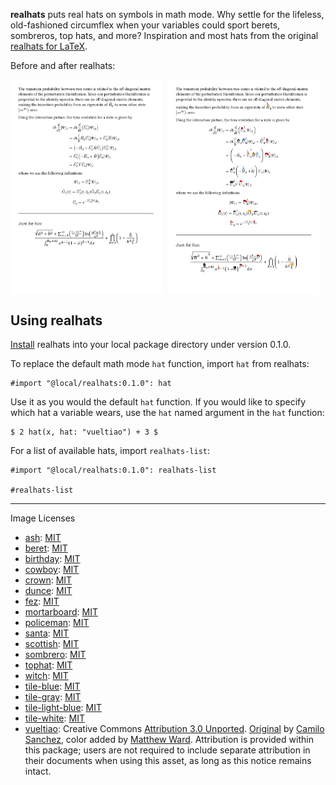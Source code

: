 **realhats** puts real hats on symbols in math mode. Why settle for the lifeless, old-fashioned circumflex when your variables could sport berets, sombreros, top hats, and more? Inspiration and most hats from the original [realhats for LaTeX](https://github.com/mscroggs/realhats).

Before and after realhats:

<div style="display: flex; gap: 10px;">
  <img src="example-1.png" alt="Without realhats" width="48%;">
  <img src="example-2.png" alt="With realhats" width="48%;">
</div>

## Using realhats

[Install](https://github.com/typst/packages?tab=readme-ov-file#local-packages) realhats into your local package directory under version 0.1.0.

To replace the default math mode `hat` function, import `hat` from realhats:

```typst
#import "@local/realhats:0.1.0": hat
```

Use it as you would the default `hat` function. If you would like to specify which hat a variable wears, use the `hat` named argument in the `hat` function:

```typst
$ 2 hat(x, hat: "vueltiao") + 3 $
```

For a list of available hats, import `realhats-list`:
```typst
#import "@local/realhats:0.1.0": realhats-list

#realhats-list
```

***
Image Licenses

- [ash](./realhats/hats/realhats-ash.svg): [MIT](./LICENSE)
- [beret](./realhats/hats/realhats-beret.svg): [MIT](./LICENSE)
- [birthday](./realhats/hats/realhats-birthday.svg): [MIT](./LICENSE)
- [cowboy](./realhats/hats/realhats-cowboy.svg): [MIT](./LICENSE)
- [crown](./realhats/hats/realhats-crown.svg): [MIT](./LICENSE)
- [dunce](./realhats/hats/realhats-dunce.svg): [MIT](./LICENSE)
- [fez](./realhats/hats/realhats-fez.svg): [MIT](./LICENSE)
- [mortarboard](./realhats/hats/realhats-mortarboard.svg): [MIT](./LICENSE)
- [policeman](./realhats/hats/realhats-policeman.svg): [MIT](./LICENSE)
- [santa](./realhats/hats/realhats-santa.svg): [MIT](./LICENSE)
- [scottish](./realhats/hats/realhats-scottish.svg): [MIT](./LICENSE)
- [sombrero](./realhats/hats/realhats-sombrero.svg): [MIT](./LICENSE)
- [tophat](./realhats/hats/realhats-tophat.svg): [MIT](./LICENSE)
- [witch](./realhats/hats/realhats-witch.svg): [MIT](./LICENSE)
- [tile-blue](./realhats/hats/realhats-tile-blue.svg): [MIT](./LICENSE)
- [tile-gray](./realhats/hats/realhats-tile-gray.svg): [MIT](./LICENSE)
- [tile-light-blue](./realhats/hats/realhats-tile-light-blue.svg): [MIT](./LICENSE)
- [tile-white](./realhats/hats/realhats-tile-white.svg): [MIT](./LICENSE)
- [vueltiao](./realhats/hats/typst-realhats-vueltiao.svg): Creative Commons [Attribution 3.0 Unported](https://creativecommons.org/licenses/by/3.0/deed.en). [Original](https://commons.wikimedia.org/wiki/File:Sombrero_vueltiao_stylized.svg) by [Camilo Sanchez](https://commons.wikimedia.org/wiki/User:Camilo_Sanchez), color added by [Matthew Ward](https://github.com/mward19/). Attribution is provided within this package; users are not required to include separate attribution in their documents when using this asset, as long as this notice remains intact.
